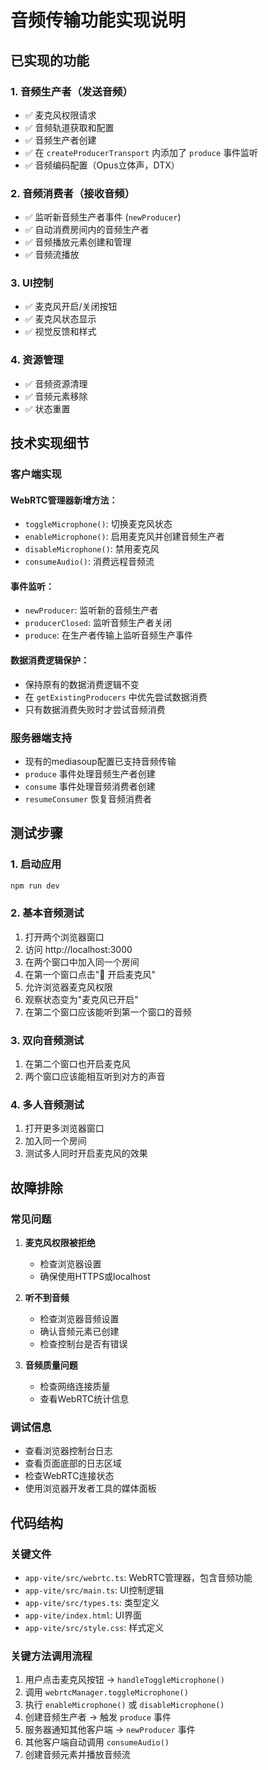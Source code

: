 # 音频传输功能实现说明

## 已实现的功能

### 1. 音频生产者（发送音频）
- ✅ 麦克风权限请求
- ✅ 音频轨道获取和配置
- ✅ 音频生产者创建
- ✅ 在 `createProducerTransport` 内添加了 `produce` 事件监听
- ✅ 音频编码配置（Opus立体声，DTX）

### 2. 音频消费者（接收音频）
- ✅ 监听新音频生产者事件 (`newProducer`)
- ✅ 自动消费房间内的音频生产者
- ✅ 音频播放元素创建和管理
- ✅ 音频流播放

### 3. UI控制
- ✅ 麦克风开启/关闭按钮
- ✅ 麦克风状态显示
- ✅ 视觉反馈和样式

### 4. 资源管理
- ✅ 音频资源清理
- ✅ 音频元素移除
- ✅ 状态重置

## 技术实现细节

### 客户端实现

#### WebRTC管理器新增方法：
- `toggleMicrophone()`: 切换麦克风状态
- `enableMicrophone()`: 启用麦克风并创建音频生产者
- `disableMicrophone()`: 禁用麦克风
- `consumeAudio()`: 消费远程音频流

#### 事件监听：
- `newProducer`: 监听新的音频生产者
- `producerClosed`: 监听音频生产者关闭
- `produce`: 在生产者传输上监听音频生产事件

#### 数据消费逻辑保护：
- 保持原有的数据消费逻辑不变
- 在 `getExistingProducers` 中优先尝试数据消费
- 只有数据消费失败时才尝试音频消费

### 服务器端支持
- 现有的mediasoup配置已支持音频传输
- `produce` 事件处理音频生产者创建
- `consume` 事件处理音频消费者创建
- `resumeConsumer` 恢复音频消费者

## 测试步骤

### 1. 启动应用
```bash
npm run dev
```

### 2. 基本音频测试
1. 打开两个浏览器窗口
2. 访问 http://localhost:3000
3. 在两个窗口中加入同一个房间
4. 在第一个窗口点击"🎤 开启麦克风"
5. 允许浏览器麦克风权限
6. 观察状态变为"麦克风已开启"
7. 在第二个窗口应该能听到第一个窗口的音频

### 3. 双向音频测试
1. 在第二个窗口也开启麦克风
2. 两个窗口应该能相互听到对方的声音

### 4. 多人音频测试
1. 打开更多浏览器窗口
2. 加入同一个房间
3. 测试多人同时开启麦克风的效果

## 故障排除

### 常见问题
1. **麦克风权限被拒绝**
   - 检查浏览器设置
   - 确保使用HTTPS或localhost

2. **听不到音频**
   - 检查浏览器音频设置
   - 确认音频元素已创建
   - 检查控制台是否有错误

3. **音频质量问题**
   - 检查网络连接质量
   - 查看WebRTC统计信息

### 调试信息
- 查看浏览器控制台日志
- 查看页面底部的日志区域
- 检查WebRTC连接状态
- 使用浏览器开发者工具的媒体面板

## 代码结构

### 关键文件
- `app-vite/src/webrtc.ts`: WebRTC管理器，包含音频功能
- `app-vite/src/main.ts`: UI控制逻辑
- `app-vite/src/types.ts`: 类型定义
- `app-vite/index.html`: UI界面
- `app-vite/src/style.css`: 样式定义

### 关键方法调用流程
1. 用户点击麦克风按钮 → `handleToggleMicrophone()`
2. 调用 `webrtcManager.toggleMicrophone()`
3. 执行 `enableMicrophone()` 或 `disableMicrophone()`
4. 创建音频生产者 → 触发 `produce` 事件
5. 服务器通知其他客户端 → `newProducer` 事件
6. 其他客户端自动调用 `consumeAudio()`
7. 创建音频元素并播放音频流
